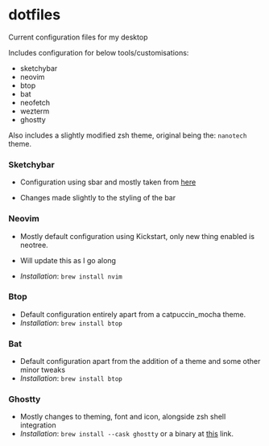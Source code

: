 # dotfiles

Current configuration files for my desktop

Includes configuration for below tools/customisations: 
- sketchybar
- neovim
- btop
- bat
- neofetch
- wezterm
- ghostty

Also includes a slightly modified zsh theme, original being the: `nanotech` theme. 

### Sketchybar

- Configuration using sbar and mostly taken from [here](https://github.com/FelixKratz/dotfiles/blob/master/install_sketchybar.sh)

- Changes made slightly to the styling of the bar

### Neovim 

- Mostly default configuration using Kickstart, only new thing enabled is neotree. 

- Will update this as I go along 
- _Installation_: `brew install nvim`

### Btop 

- Default configuration entirely apart from a catpuccin_mocha theme.
- _Installation_: `brew install btop`

### Bat 

- Default configuration apart from the addition of a theme and some other minor tweaks 
- _Installation_: `brew install btop`

### Ghostty 

- Mostly changes to theming, font and icon, alongside zsh shell integration
- _Installation_: `brew install --cask ghostty` or a binary at [this](https://ghostty.org/download) link.
